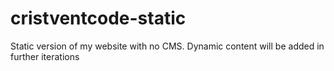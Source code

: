 # cristventcode-static
Static version of my website with no CMS. Dynamic content will be added in further iterations
